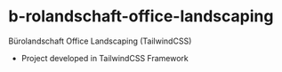 # b-rolandschaft-office-landscaping
Bürolandschaft Office Landscaping (TailwindCSS)

- Project developed in TailwindCSS Framework
